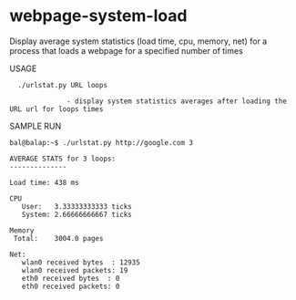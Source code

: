 webpage-system-load
===================

Display average system statistics (load time, cpu, memory, net) for a process that loads a webpage
for a specified number of times


USAGE

      ./urlstat.py URL loops 
                
                  - display system statistics averages after loading the URL url for loops times 


SAMPLE RUN

	bal@balap:~$ ./urlstat.py http://google.com 3 
		  
	AVERAGE STATS for 3 loops:
	--------------

	Load time: 438 ms

	CPU
	   User:   3.33333333333 ticks
	   System: 2.66666666667 ticks

	Memory
	 Total:    3004.0 pages

	Net:
	   wlan0 received bytes  : 12935
	   wlan0 received packets: 19
	   eth0 received bytes  : 0
	   eth0 received packets: 0

